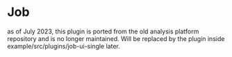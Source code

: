 # Job

as of July 2023, this plugin is ported from the old analysis platform repository and is no longer maintained. Will be
replaced by the
plugin inside example/src/plugins/job-ui-single later.